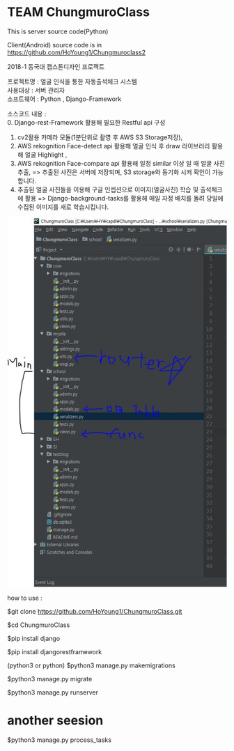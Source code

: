 # TEAM ChungmuroClass
This is server source code(Python)

Client(Android) source code is in https://github.com/HoYoung1/Chungmuroclass2  

2018-1 동국대 캡스톤디자인 프로젝트  

프로젝트명 : 얼굴 인식을 통한 자동출석체크 시스템    
사용대상 : 서버 관리자  
소프트웨어 : Python , Django-Framework  

소스코드 내용 :  
0. Django-rest-Framework 활용해 필요한 Restful api 구성 
1. cv2활용 카메라 모듈(1분단위로 촬영 후 AWS S3 Storage저장), 
2. AWS rekognition Face-detect api 활용해 얼굴 인식 후 draw 라이브러리 활용해 얼굴 Highlight , 
3. AWS rekognition Face-compare api 활용해 일정 similar 이상 일 때 얼굴 사진 추출, 
=> 추출된 사진은 서버에 저장되며, S3 storage와 동기화 시켜 확인이 가능합니다.
4. 추출된 얼굴 사진들을 이용해 구글 인셉션으로 이미지(얼굴사진) 학습 및 출석체크에 활용
=> Django-background-tasks를 활용해 매일 자정 배치를 돌려 당일에 수집된 이미지를 새로 학습시킵니다. 


<p>
<img src="1.JPG"  width="300">
</p>



how to use : 

$git clone https://github.com/HoYoung1/ChungmuroClass.git

$cd ChungmuroClass

$pip install django

$pip install djangorestframework

(python3 or python)
$python3 manage.py makemigrations

$python3 manage.py migrate

$python3 manage.py runserver

# another seesion
$python3 manage.py process_tasks
